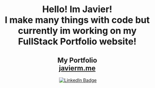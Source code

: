 <div align="center">
  <h1> Hello! Im Javier!<br>I make many things with code but currently im working on my FullStack Portfolio website!</h1>
</div>

<div align="center">
      <h2><b>My Portfolio</b><br><a href="https://javierm.me" target="_blank">javierm.me</a></h2>
</div>

<div align="center">
    <img src="https://komarev.com/ghpvc/?username=mexicanminion&style=flat-square&color=green" alt=""/>
  <a href="https://www.linkedin.com/in/javier-moncada-7a6111213/">
    <img src="https://img.shields.io/badge/LinkedIn-blue?style=for-the-badge&logo=linkedin&logoColor=white" alt="LinkedIn Badge"/>
  </a>
</div>

